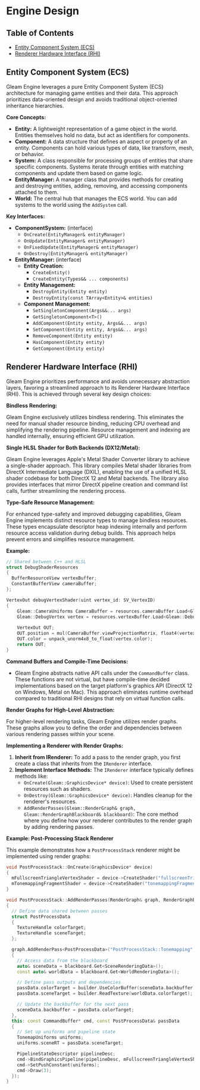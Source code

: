 # Engine Design

## Table of Contents
* [Entity Component System (ECS)](#entity-component-system-ecs)
* [Renderer Hardware Interface (RHI)](#renderer-hardware-interface-rhi)

## Entity Component System (ECS)

Gleam Engine leverages a pure Entity Component System (ECS) architecture for managing game entities and their data. This approach prioritizes data-oriented design and avoids traditional object-oriented inheritance hierarchies.

**Core Concepts:**
* **Entity:** A lightweight representation of a game object in the world. Entities themselves hold no data, but act as identifiers for components.
* **Component:** A data structure that defines an aspect or property of an entity. Components can hold various types of data, like transform, mesh, or behavior.
* **System:** A class responsible for processing groups of entities that share specific components. Systems iterate through entities with matching components and update them based on game logic.
* **EntityManager:** A manager class that provides methods for creating and destroying entities, adding, removing, and accessing components attached to them.
* **World:** The central hub that manages the ECS world. You can add systems to the world using the `AddSystem` call.

**Key Interfaces:**
* **ComponentSystem:** (interface)
    * `OnCreate(EntityManager& entityManager)`
    * `OnUpdate(EntityManager& entityManager)`
    * `OnFixedUpdate(EntityManager& entityManager)`
    * `OnDestroy(EntityManager& entityManager)`
* **EntityManager:** (interface)
    * **Entity Creation:**
        * `CreateEntity()`
        * `CreateEntity(Types&& ... components)`
    * **Entity Management:**
        * `DestroyEntity(Entity entity)`
        * `DestroyEntity(const TArray<Entity>& entities)`
    * **Component Management:**
        * `SetSingletonComponent(Args&&... args)`
        * `GetSingletonComponent<T>()`
        * `AddComponent(Entity entity, Args&&... args)`
        * `SetComponent(Entity entity, Args&&... args)`
        * `RemoveComponent(Entity entity)`
        * `HasComponent(Entity entity)`
        * `GetComponent(Entity entity)`

## Renderer Hardware Interface (RHI)

Gleam Engine prioritizes performance and avoids unnecessary abstraction layers, favoring a streamlined approach to its Renderer Hardware Interface (RHI). This is achieved through several key design choices:

**Bindless Rendering:**

Gleam Engine exclusively utilizes bindless rendering. This eliminates the need for manual shader resource binding, reducing CPU overhead and simplifying the rendering pipeline. Resource management and indexing are handled internally, ensuring efficient GPU utilization.

**Single HLSL Shader for Both Backends (DX12/Metal):**

Gleam Engine leverages Apple's Metal Shader Converter library to achieve a single-shader approach. This library compiles Metal shader libraries from DirectX Intermediate Language (DXIL), enabling the use of a unified HLSL shader codebase for both DirectX 12 and Metal backends. The library also provides interfaces that mirror DirectX pipeline creation and command list calls, further streamlining the rendering process.

**Type-Safe Resource Management:**

For enhanced type-safety and improved debugging capabilities, Gleam Engine implements distinct resource types to manage bindless resources. These types encapsulate descriptor heap indexing internally and perform resource access validation during debug builds. This approach helps prevent errors and simplifies resource management.

**Example:**

```c++
// Shared between C++ and HLSL
struct DebugShaderResources
{
  BufferResourceView vertexBuffer;
  ConstantBufferView cameraBuffer;
};
```

```c++
VertexOut debugVertexShader(uint vertex_id: SV_VertexID)
{
    Gleam::CameraUniforms CameraBuffer = resources.cameraBuffer.Load<Gleam::CameraUniforms>();
    Gleam::DebugVertex vertex = resources.vertexBuffer.Load<Gleam::DebugVertex>(vertex_id);
    
    VertexOut OUT;
    OUT.position = mul(CameraBuffer.viewProjectionMatrix, float4(vertex.position.xyz, 1.0f));
    OUT.color = unpack_unorm4x8_to_float(vertex.color);
    return OUT;
}
```

**Command Buffers and Compile-Time Decisions:**

* Gleam Engine abstracts native API calls under the `CommandBuffer` class. These functions are not virtual, but have compile-time decided implementations based on the target platform's graphics API (DirectX 12 on Windows, Metal on Mac). This approach eliminates runtime overhead compared to traditional RHI designs that rely on virtual function calls.

**Render Graphs for High-Level Abstraction:**

For higher-level rendering tasks, Gleam Engine utilizes render graphs. These graphs allow you to define the order and dependencies between various rendering passes within your scene.

**Implementing a Renderer with Render Graphs:**

1. **Inherit from IRenderer:** To add a pass to the render graph, you first create a class that inherits from the `IRenderer` interface.
2. **Implement Interface Methods:** The `IRenderer` interface typically defines methods like:
    * `OnCreate(Gleam::GraphicsDevice* device)`: Used to create persistent resources such as shaders.
    * `OnDestroy(Gleam::GraphicsDevice* device)`: Handles cleanup for the renderer's resources.
    * `AddRenderPasses(Gleam::RenderGraph& graph, Gleam::RenderGraphBlackboard& blackboard)`: The core method where you define how your renderer contributes to the render graph by adding rendering passes.

**Example: Post-Processing Stack Renderer**

This example demonstrates how a `PostProcessStack` renderer might be implemented using render graphs:

```c++
void PostProcessStack::OnCreate(GraphicsDevice* device)
{
  mFullscreenTriangleVertexShader = device->CreateShader("fullscreenTriangleVertexShader", ShaderStage::Vertex);
  mTonemappingFragmentShader = device->CreateShader("tonemappingFragmentShader", ShaderStage::Fragment);
}

void PostProcessStack::AddRenderPasses(RenderGraph& graph, RenderGraphBlackboard& blackboard)
{
  // Define data shared between passes
  struct PostProcessData
  {
    TextureHandle colorTarget;
    TextureHandle sceneTarget;
  };

  graph.AddRenderPass<PostProcessData>("PostProcessStack::Tonemapping", &: RenderGraphBuilder& builder, PostProcessData& passData
  {
    // Access data from the blackboard
    auto& sceneData = blackboard.Get<SceneRenderingData>();
    const auto& worldData = blackboard.Get<WorldRenderingData>();

    // Define pass outputs and dependencies
    passData.colorTarget = builder.UseColorBuffer(sceneData.backbuffer);
    passData.sceneTarget = builder.ReadTexture(worldData.colorTarget);

    // Update the backbuffer for the next pass
    sceneData.backbuffer = passData.colorTarget;
  },
  this: const CommandBuffer* cmd, const PostProcessData& passData
  {
    // Set up uniforms and pipeline state
    TonemapUniforms uniforms;
    uniforms.sceneRT = passData.sceneTarget;

    PipelineStateDescriptor pipelineDesc;
    cmd->BindGraphicsPipeline(pipelineDesc, mFullscreenTriangleVertexShader, mTonemappingFragmentShader);
    cmd->SetPushConstant(uniforms);
    cmd->Draw(3);
  });
}